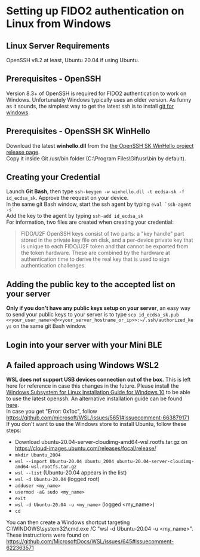 # Setting up FIDO2 authentication on Linux from Windows

## Linux Server Requirements
OpenSSH v8.2 at least, Ubuntu 20.04 if using Ubuntu.

## Prerequisites - OpenSSH
Version 8.3+ of OpenSSH is required for FIDO2 authentication to work on Windows. Unfortunately Windows typically uses an older version.  As funny as it sounds, the simplest way to get the latest ssh is to install <a href="https://git-scm.com/download/win">git for windows</a>.

## Prerequisites - OpenSSH SK WinHello
Download the latest **winhello.dll** from the <a href="https://github.com/tavrez/openssh-sk-winhello/releases">the OpenSSH SK WinHello project release page</a>.  
Copy it inside Git /usr/bin folder (C:\Program Files\Git\usr\bin by default).  

## Creating your Credential
Launch **Git Bash**, then type ```ssh-keygen -w winhello.dll -t ecdsa-sk -f id_ecdsa_sk```. Approve the request on your device.  
In the same git Bash window, start the ssh agent by typing ```eval `ssh-agent -s` ```  
Add the key to the agent by typing ```ssh-add id_ecdsa_sk```  
For information, two files are created when creating your credential:  
> FIDO/U2F OpenSSH keys consist of two parts: a "key handle" part stored in the private key file on disk, and a per-device private key that is unique to each FIDO/U2F token and that cannot be exported from the token hardware. These are combined by the hardware at authentication time to derive the real key that is used to sign authentication challenges.

## Adding the public key to the accepted list on your server
**Only if you don't have any public keys setup on your server**, an easy way to send your public keys to your server is to type ```scp id_ecdsa_sk.pub <<your_user_name>>@<<your_server_hostname_or_ip>>:~/.ssh/authorized_keys``` on the same git Bash window.

## Login into your server with your Mini BLE



## A failed approach using Windows WSL2
**WSL does not support USB devices connection out of the box.** This is left here for reference in case this changes in the future.
Please install the <a href="https://docs.microsoft.com/en-us/windows/wsl/install-win10">Windows Subsystem for Linux Installation Guide for Windows 10</a> to be able to use the latest openssh. An alternative installation guide can be found <a href="https://ubuntu.com/blog/ubuntu-on-wsl-2-is-generally-available">here</a>.  
In case you get "Error: 0x1bc", follow https://github.com/microsoft/WSL/issues/5651#issuecomment-663879171  
If you don't want to use the Windows store to install Ubuntu, follow these steps:
- Download ubuntu-20.04-server-cloudimg-amd64-wsl.rootfs.tar.gz on https://cloud-images.ubuntu.com/releases/focal/release/
- ```mkdir Ubuntu_2004```
- ```wsl --import Ubuntu-20.04 Ubuntu_2004 ubuntu-20.04-server-cloudimg-amd64-wsl.rootfs.tar.gz```
- ```wsl --list``` (Ubuntu-20.04 appears in the list)
- ```wsl -d Ubuntu-20.04``` (logged root)
- ```adduser <my_name>```
- ```usermod -aG sudo <my_name>```
- ```exit```
- ```wsl -d Ubuntu-20.04 -u <my_name>``` (logged <my_name>)
- ```cd```

You can then create a Windows shortcut targeting C:\WINDOWS\system32\cmd.exe /C "wsl -d Ubuntu-20.04 -u <my_name>".  
These instructions were found on https://github.com/MicrosoftDocs/WSL/issues/645#issuecomment-622363571
